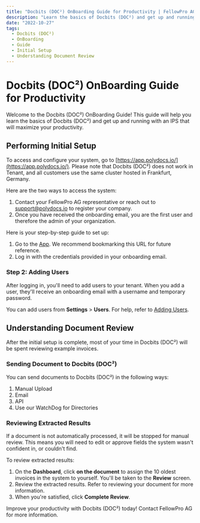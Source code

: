 ```yaml
---
title: "Docbits (DOC²) OnBoarding Guide for Productivity | FellowPro AG"
description: "Learn the basics of Docbits (DOC²) and get up and running with an IPS that will maximize your productivity. Follow our step-by-step guide for initial setup and understanding document review."
date: "2022-10-27"
tags:
  - Docbits (DOC²)
  - OnBoarding
  - Guide
  - Initial Setup
  - Understanding Document Review
---
```


# Docbits (DOC²) OnBoarding Guide for Productivity

Welcome to the Docbits (DOC²) OnBoarding Guide! This guide will help you learn the basics of Docbits (DOC²) and get up and running with an IPS that will maximize your productivity.

## Performing Initial Setup

To access and configure your system, go to [https://app.polydocs.io/](https://app.polydocs.io/). Please note that Docbits (DOC²) does not work in Tenant, and all customers use the same cluster hosted in Frankfurt, Germany.

Here are the two ways to access the system:

1. Contact your FellowPro AG representative or reach out to [support@polydocs.io](mailto:support@polydocs.io) to register your company.
2. Once you have received the onboarding email, you are the first user and therefore the admin of your organization.

Here is your step-by-step guide to set up:

1. Go to the [App](https://app.polydocs.io/). We recommend bookmarking this URL for future reference.
2. Log in with the credentials provided in your onboarding email.

### Step 2: Adding Users

After logging in, you'll need to add users to your tenant. When you add a user, they'll receive an onboarding email with a username and temporary password.

You can add users from **Settings** > **Users**. For help, refer to [Adding Users](/docbits/settings-users/).

## Understanding Document Review

After the initial setup is complete, most of your time in Docbits (DOC²) will be spent reviewing example invoices.

### Sending Document to Docbits (DOC²)

You can send documents to Docbits (DOC²) in the following ways:

1. Manual Upload
2. Email
3. API
4. Use our WatchDog for Directories

### Reviewing Extracted Results

If a document is not automatically processed, it will be stopped for manual review. This means you will need to edit or approve fields the system wasn't confident in, or couldn't find.

To review extracted results:

1. On the **Dashboard**, click **on the document** to assign the 10 oldest invoices in the system to yourself. You'll be taken to the **Review** screen.
2. Review the extracted results. Refer to reviewing your document for more information.
3. When you're satisfied, click **Complete Review**.

Improve your productivity with Docbits (DOC²) today! Contact FellowPro AG for more information.
